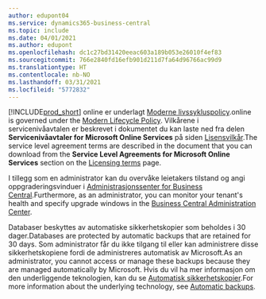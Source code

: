 ```yaml
---
author: edupont04
ms.service: dynamics365-business-central
ms.topic: include
ms.date: 04/01/2021
ms.author: edupont
ms.openlocfilehash: dc1c27bd31420eeac603a189b053e26010f4ef83
ms.sourcegitcommit: 766e2840fd16efb901d211d7fa64d96766ac99d9
ms.translationtype: HT
ms.contentlocale: nb-NO
ms.lasthandoff: 03/31/2021
ms.locfileid: "5772832"
---
```

[!INCLUDE[prod_short](prod_short.md)] <span data-ttu-id="94c71-101">online er underlagt [Moderne livssykluspolicy](https://support.microsoft.com/help/30881/modern-lifecycle-policy).</span><span class="sxs-lookup"><span data-stu-id="94c71-101">online is governed under the [Modern Lifecycle Policy](https://support.microsoft.com/help/30881/modern-lifecycle-policy).</span></span> <span data-ttu-id="94c71-102">Vilkårene i servicenivåavtalen er beskrevet i dokumentet du kan laste ned fra delen **Servicenivåavtaler for Microsoft Online Services** på siden [Lisensvilkår](https://www.microsoft.com/licensing/product-licensing/products).</span><span class="sxs-lookup"><span data-stu-id="94c71-102">The service level agreement terms are described in the document that you can download from the **Service Level Agreements for Microsoft Online Services** section on the [Licensing terms](https://www.microsoft.com/licensing/product-licensing/products) page.</span></span>  

<span data-ttu-id="94c71-103">I tillegg som en administrator kan du overvåke leietakers tilstand og angi oppgraderingsvinduer i [Administrasjonssenter for Business Central](/dynamics365/business-central/dev-itpro/administration/tenant-admin-center).</span><span class="sxs-lookup"><span data-stu-id="94c71-103">Furthermore, as an administrator, you can monitor your tenant's health and specify upgrade windows in the [Business Central Administration Center](/dynamics365/business-central/dev-itpro/administration/tenant-admin-center).</span></span>  

<span data-ttu-id="94c71-104">Databaser beskyttes av automatiske sikkerhetskopier som beholdes i 30 dager.</span><span class="sxs-lookup"><span data-stu-id="94c71-104">Databases are protected by automatic backups that are retained for 30 days.</span></span> <span data-ttu-id="94c71-105">Som administrator får du ikke tilgang til eller kan administrere disse sikkerhetskopiene fordi de administreres automatisk av Microsoft.</span><span class="sxs-lookup"><span data-stu-id="94c71-105">As an administrator, you cannot access or manage these backups because they are managed automatically by Microsoft.</span></span> <span data-ttu-id="94c71-106">Hvis du vil ha mer informasjon om den underliggende teknologien, kan du se [Automatisk sikkerhetskopier](/azure/sql-database/sql-database-automated-backups).</span><span class="sxs-lookup"><span data-stu-id="94c71-106">For more information about the underlying technology, see [Automatic backups](/azure/sql-database/sql-database-automated-backups).</span></span>  
